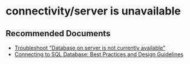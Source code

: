<properties
	pageTitle="connectivity/server is unavailable"
	description="connectivity/server is unavailable"
	service="microsoft.sql"
	resource="servers"
	authors="rohitnayakmsft"
	ms.author="rohitna"
	displayOrder=""
	selfHelpType="generic"
	supportTopicIds="31980434,32594730"
	resourceTags=""
	productPesIds="13491,16259"
	cloudEnvironments="public"
	articleId="b016d4ee-45d8-444d-b5ff-4882a445400e"
/>

# connectivity/server is unavailable

## **Recommended Documents**

* [Troubleshoot "Database <x> on server <y> is not currently available"](https://azure.microsoft.com/documentation/articles/sql-database-troubleshoot-connection/)<br>
* [Connecting to SQL Database: Best Practices and Design Guidelines](https://azure.microsoft.com/documentation/articles/sql-database-connect-central-recommendations)
